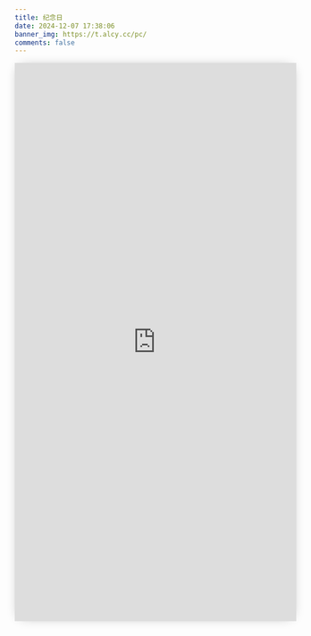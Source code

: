 ```yaml
---
title: 纪念日
date: 2024-12-07 17:38:06
banner_img: https://t.alcy.cc/pc/
comments: false
---
```


<iframe src="https://20010501.xyz/html/source/html/jnr.html" height="1000px" width="100%" scrolling="auto" frameborder="0" style="box-shadow: 0px 0px 20px -10px #888;">
</iframe>
